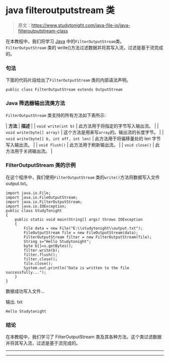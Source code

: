 # java filteroutputstream 类

> 原文：<https://www.studytonight.com/java-file-io/java-filteroutputstream-class>

在本教程中，我们将学习 [Java](https://www.studytonight.com/java/) 中的`FilterOutputStream`类。`FilterOutputStream` 类的 write()方法过滤数据并将其写入流，过滤是基于流完成的。

### 句法

下面的代码片段给出了`FilterOutputStream` 类的内部语法声明。

```
public class FilterOutputStream extends OutputStream 
```

### Java 筛选器输出流类方法

`FilterOutputStream` 类支持的所有方法如下表所示:

| **方法** | **描述** |
| `void write(int b)` | 此方法用于将指定的字节写入输出流。 |
| `void write(byte[] array)` | 这个方法是用来写`array`的。输出流的长度字节。 |
| `void write(byte[] b, int off, int len)` | 此方法用于将偏移量处的 len 字节写入输出流。 |
| `void flush()` | 此方法用于刷新输出流。 |
| `void close()` | 此方法用于关闭输出流。 |

### FilterOutputStream 类的示例

在这个程序中，我们使用`FilterOutputStream` 类的`write()`方法将数据写入文件 output.txt。

```
import java.io.File;
import java.io.FileOutputStream;
import java.io.FilterOutputStream;
import java.io.IOException;
public class StudyTonight 
{
	public static void main(String[] args) throws IOException 
	{ 
		File data = new File("E:\\studytonight\\output.txt");  
		FileOutputStream file = new FileOutputStream(data);  
		FilterOutputStream filter = new FilterOutputStream(file);  
		String s="Hello Studytonight";      
		byte b[]=s.getBytes();      
		filter.write(b);     
		filter.flush();  
		filter.close();  
		file.close();  
		System.out.println("Data is written to the file successfully...");  
	}  
}
```

数据成功写入文件...

输出. txt

```
Hello Studytonight
```

### 结论

在本教程中，我们学习了 FilterOutputStream 类及其各种方法。这个类过滤数据并将其写入流，过滤是基于流完成的。

* * *

* * *